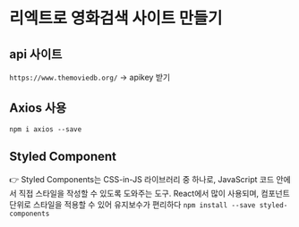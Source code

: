 # 리엑트로 영화검색 사이트 만들기

## api 사이트
`https://www.themoviedb.org/`
-> apikey 받기

## Axios 사용
`npm i axios --save` 

## Styled Component
👉 Styled Components는 CSS-in-JS 라이브러리 중 하나로, JavaScript 코드 안에서 직접 스타일을 작성할 수 있도록 도와주는 도구. React에서 많이 사용되며, 컴포넌트 단위로 스타일을 적용할 수 있어 유지보수가 편리하다
`npm install --save styled-components`